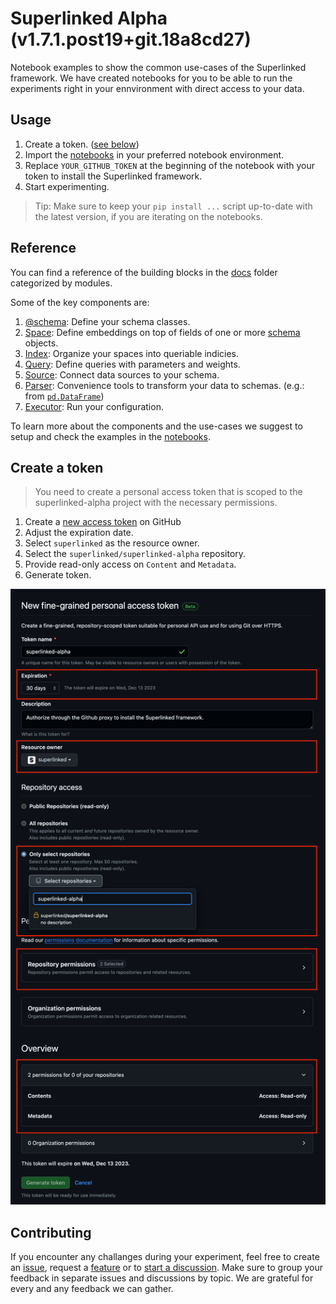 # Superlinked Alpha (v1.7.1.post19+git.18a8cd27)

Notebook examples to show the common use-cases of the Superlinked framework. We have created notebooks for you to be able to run the experiments right in your ennvironment with direct access to your data.

## Usage

1. Create a token. ([see below](#create-a-token))
2. Import the [notebooks](./notebook/) in your preferred notebook environment.
3. Replace `YOUR_GITHUB_TOKEN` at the beginning of the notebook with your token to install the Superlinked framework.
4. Start experimenting.

> Tip: Make sure to keep your `pip install ...` script up-to-date with the latest version, if you are iterating on the notebooks.

## Reference

You can find a reference of the building blocks in the [docs](./docs/superlinked/framework) folder categorized by modules.

Some of the key components are:
1. [@schema](./docs/superlinked/framework/common/schema/schema.md): Define your schema classes.
2. [Space](./docs/superlinked/framework/dsl/space/index.md): Define embeddings on top of fields of one or more [schema](./docs/superlinked/framework/common/schema/schema_object.md) objects.
3. [Index](./docs/superlinked/framework/dsl/index/index.m.md): Organize your spaces into queriable indicies.
4. [Query](./docs/superlinked/framework/dsl/query/query.md): Define queries with parameters and weights.
5. [Source](./docs/superlinked/framework/dsl/source/index.md): Connect data sources to your schema.
6. [Parser](./docs/superlinked/framework/common/parser): Convenience tools to transform your data to schemas.  (e.g.: from [`pd.DataFrame`](./docs/superlinked/framework/common/parser/dataframe_parser.md))
7. [Executor](./docs/superlinked/framework/dsl/executor/in_memory/in_memory_executor.md): Run your configuration.

To learn more about the components and the use-cases we suggest to setup and check the examples in the [notebooks](./notebook/).

## Create a token

> You need to create a personal access token that is scoped to the superlinked-alpha project with the necessary permissions. 

1. Create a [new access token](https://github.com/settings/personal-access-tokens/new) on GitHub
1. Adjust the expiration date.
1. Select `superlinked` as the resource owner.
1. Select the `superlinked/superlinked-alpha` repository.
1. Provide read-only access on `Content` and `Metadata`.
1. Generate token.

![Create new access token](./asset/new_token.png)

## Contributing

If you encounter any challanges during your experiment, feel free to create an [issue](https://github.com/superlinked/superlinked-alpha/issues/new?assignees=kembala&labels=bug&projects=&template=bug_report.md&title=), request a [feature](https://github.com/superlinked/superlinked-alpha/issues/new?assignees=kembala&labels=enhancement&projects=&template=feature_request.md&title=) or to [start a discussion](https://github.com/superlinked/superlinked-alpha/discussions/new/choose).
Make sure to group your feedback in separate issues and discussions by topic. We are grateful for every and any feedback we can gather.